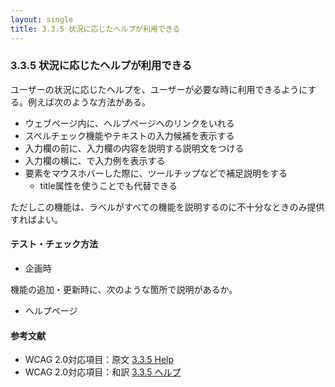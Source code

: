 ```yaml
---
layout: single
title: 3.3.5 状況に応じたヘルプが利用できる
---
```


### 3.3.5 状況に応じたヘルプが利用できる

ユーザーの状況に応じたヘルプを、ユーザーが必要な時に利用できるようにする。例えば次のような方法がある。

- ウェブページ内に、ヘルプページへのリンクをいれる
- スペルチェック機能やテキストの入力候補を表示する
- 入力欄の前に、入力欄の内容を説明する説明文をつける
- 入力欄の横に、で入力例を表示する
- 要素をマウスホバーした際に、ツールチップなどで補足説明をする
  - title属性を使うことでも代替できる

ただしこの機能は、ラベルがすべての機能を説明するのに不十分なときのみ提供すればよい。

#### テスト・チェック方法

- 企画時

機能の追加・更新時に、次のような箇所で説明があるか。

- ヘルプページ

#### 参考文献

- WCAG 2.0対応項目：原文 [3.3.5 Help](https://www.w3.org/TR/UNDERSTANDING-WCAG20/minimize-error-context-help.html)
- WCAG 2.0対応項目：和訳 [3.3.5 ヘルプ](https://waic.jp/docs/UNDERSTANDING-WCAG20/minimize-error-context-help.html)
